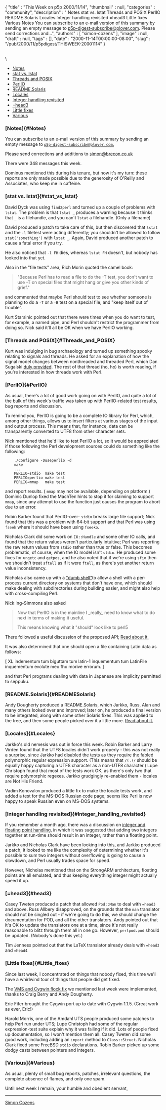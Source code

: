 {
   "title" : "This Week on p5p 2000/11/14",
   "thumbnail" : null,
   "categories" : "community",
   "description" : " Notes stat vs. lstat Threads and POSIX PerlIO README.Solaris Locales Integer handling revisited =head3 Little fixes Various Notes You can subscribe to an e-mail version of this summary by sending an empty message to p5p-digest-subscribe@plover.com. Please send corrections and...",
   "authors" : [
      "simon-cozens"
   ],
   "image" : null,
   "draft" : null,
   "tags" : [],
   "date" : "2000-11-14T00:00:00-08:00",
   "slug" : "/pub/2000/11/p5pdigest/THISWEEK-20001114"
}





\
\
-   [Notes](#Notes)
-   [stat vs. lstat](#stat_vs_lstat)
-   [Threads and POSIX](#Threads_and_POSIX)
-   [PerlIO](#PerlIO)
-   [README.Solaris](#READMESolaris)
-   [Locales](#Locales)
-   [Integer handling revisited](#Integer_handling_revisited)
-   [=head3](#head3)
-   [Little fixes](#Little_fixes)
-   [Various](#Various)

### [Notes]{#Notes}

You can subscribe to an e-mail version of this summary by sending an
empty message to
[`p5p-digest-subscribe@plover.com`.](mailto:p5p-digest-subscribe@plover.com)

Please send corrections and additions to simon@brecon.co.uk

There were 348 messages this week.

Dominus mentioned this during his tenure, but now it's my turn: these
reports are only made possible due to the generosity of O'Reilly and
Associates, who keep me in caffeine.

### [stat vs. lstat]{#stat_vs_lstat}

David Dyck was using `find2perl` and turned up a couple of problems with
`lstat`. The problem is that `lstat _` produces a warning because it
thinks that `_` is a filehandle, and you can't `lstat` a filehandle.
(Only a filename)

David produced a patch to take care of this, but then discovered that
`lstat` and the `-l` filetest were acting differently; you shouldn't be
allowed to follow `stat('something')` with `lstat _`. Again, David
produced another patch to cause a fatal error if you try.

He also noticed that `-l FH` dies, whereas `lstat FH` doesn't, but
nobody has looked into that yet.

Also in the "file tests" area, Rich Morin quoted the camel book:

> "Because Perl has to read a file to do the -T test, you don't want to
> use -T on special files that might hang or give you other kinds of
> grief."

and commented that maybe Perl should test to see whether someone is
planning to do a `-T` or a `-B` test on a special file, and "keep itself
out of trouble".

Kurt Starsinic pointed out that there were times when you do want to
test, for example, a named pipe, and Perl shouldn't restrict the
programmer from doing so. Nick said it'll all be OK when we have PerlIO
working.

### [Threads and POSIX]{#Threads_and_POSIX}

Kurt was indulging in bug archaeology and turned up something spooky
relating to signals and threads. He asked for an explanation of how the
signal model changes between nonthreaded and threaded Perl, which Dan
Sugalski [duly
provided](http://www.xray.mpe.mpg.de/mailing-lists/perl5-porters/2000-11/msg00356.html).
The rest of that thread (ho, ho) is worth reading, if you're interested
in how threads work with Perl.

### [PerlIO]{#PerlIO}

As usual, there's a lot of good work going on with PerlIO, and quite a
lot of the bulk of this week's traffic was taken up with PerlIO-related
test results, bug reports and discussion.

To remind you, PerlIO is going to be a complete IO library for Perl,
which, among other things, allows us to insert filters at various stages
of the input and output process. This means that, for instance, data can
be transparently converted to UTF8 from other character sets.

Nick mentioned that he'd like to test PerlIO a lot, so it would be
appreciated if those following the Perl development sources could do
something like the following:



        ./Configure -Duseperlio -d
        make
        ...
        PERLIO=stdio  make test
        PERLIO=perlio make test
        PERLIO=mmap   make test

and report results. ( `mmap` may not be available, depending on
platform.) Dominic Dunlop fixed the MachTen hints to stop it for
claiming to support `mmap`, since any attempt to use the function just
causes the program to abort due to an error.

Robin Barker found that PerlIO-over- `stdio` breaks large file support;
Nick found that this was a problem with 64-bit support and that Perl was
using `fseek` where it should have been using `fseeko`.

Nicholas Clark did some work on `IO::Handle` and some other IO calls,
and found that the return values weren't particularly intuitive; Perl
was reporting the raw return values from `stdio` rather than true or
false. This becomes problematic, of course, when the IO model isn't
`stdio`. He produced some fixes for `ungetc` and `getpos`, and he also
noted that if we're using `sfio` then we shouldn't treat `sftell` as if
it were `ftell`, as there's yet another return value inconsistency.

Nicholas also came up with a ["dumb
shell"](http://www.xray.mpe.mpg.de/mailing-lists/perl5-porters/2000-11/msg00604.html)to
allow a shell with a per-process current directory on systems that don't
have one, which should make dealing with subdirectories during building
easier, and might also help with cross-compiling Perl.

Nick Ing-Simmons also asked

> Now that PerlIO is in the mainline I \_really\_ need to know what to
> do next in terms of making it useful.
>
> This means knowing what it "should" look like to perl5

There followed a useful discussion of the proposed API; [Read about
it.](http://www.xray.mpe.mpg.de/mailing-lists/perl5-porters/2000-11/msg00390.html)

It was also determined that one should open a file containing Latin data
as follows:

\[ XL indementum tum biguttam tum latin-1 inquementum tum LatinFile
inquementum evolute meo fho morive errorum. \]

and that Perl programs dealing with data in Japanese are implicity
permitted to seppuku.

### [README.Solaris]{#READMESolaris}

Andy Dougherty produced a README.Solaris, which Jarkko, Russ, Alan and
many others looked over and improved; later on, he produced a final
version to be integrated, along with some other Solaris fixes. This was
applied to the tree, and then some people picked over it a little more.
[Read about
it.](http://www.xray.mpe.mpg.de/mailing-lists/perl5-porters/2000-11/msg00559.html)

### [Locales]{#Locales}

Jarkko's old nemesis was out in force this week. Robin Barker and Larry
Virden found that the UTF8 locales didn't work properly - this was not
really a surprise, since Jarkko had disabled the tests as they require
the fabled polymorphic regular expression support. (This means that
`/(.)/` should be equally happy capturing a UTF8 character as a non-UTF8
character.) Lupe Christoph found that most of the tests work OK, as
there's only two that require polymorphic regexes. Jarkko grudgingly
re-enabled them - locales are Not His Friend.

Vadim Konovalov produced a little fix to make the locale tests work, and
added a test for the MS-DOS Russian code page; seems like Perl is now
happy to speak Russian even on MS-DOS systems.

### [Integer handling revisited]{#Integer_handling_revisited}

If you remember a month ago, there was a discussion on [integer and
floating point
handling](/pub/2000/10/p5pdigest/THISWEEK-20001008.html#Integer_and_floating_point_handling),
in which it was suggested that adding two integers together at run-time
should result in an integer, rather than a floating point.

Jarkko and Nicholas Clark have been looking into this, and Jarkko
produced a patch; it looked to me like the complexity of determining
whether it's possible to sum two integers without overflowing is going
to cause a slowdown, and Perl usually trades space for speed.

However, Nicholas mentioned that on the StrongARM architecture, floating
points are all emulated, and thus keeping everything integer might
actually speed it up.

### [=head3]{#head3}

Casey Tweten produced a patch that allowed `Pod::Man` to deal with
`=head3` and above. Russ Allbery disapproved, on the grounds that the
`man` translator should not be singled out - if we're going to do this,
we should change the documentation for POD, and all the other
translators. Andy pointed out that it's OK to update the translators one
at a time, since it's not really reasonable to blitz through them all in
one go. However, `perlpod.pod` should be updated. (Nobody's done this
yet.)

Tim Jenness pointed out that the LaTeX translator already deals with
`=head3` and `=head4`.

### [Little fixes]{#Little_fixes}

Since last week, I concentrated on things that nobody fixed, this time
we'll have a whirlwind tour of things that people did get fixed.

The [VMS and Cygwin flock
fix](http://www.xray.mpe.mpg.de/mailing-lists/perl5-porters/2000-11/msg00271.html)
we mentioned last week were implemented, thanks to Craig Berry and Andy
Dougherty.

Eric Fifer brought the Cygwin port up to date with Cygwin 1.1.5. (Great
work as ever, Eric!)

Harold Morris, one of the Amdahl UTS people produced some patches to
help Perl run under UTS; Lupe Christoph had some of the regular
expression-test suite explain why it was failing if it did. Lots of
people fixed up documentation, so I won't mention them all. Casey Tweten
did some good work, including adding an `import` method to
`Class::Struct`. Nicholas Clark fixed some FreeBSD `stdio` declarations.
Robin Barker picked up some dodgy casts between pointers and integers.

### [Various]{#Various}

As usual, plenty of small bug reports, patches, irrelevant questions,
the complete absence of flames, and only one spam.

Until next week I remain, your humble and obedient servant,

------------------------------------------------------------------------

[Simon Cozens](mailto:simon@brecon.co.uk)


